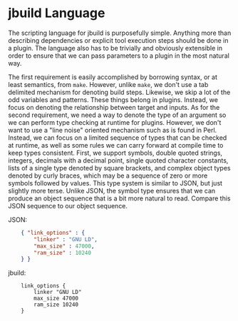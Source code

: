 jbuild Language
===============

The scripting language for jbuild is purposefully simple. Anything more than
describing dependencies or explicit tool execution steps should be done in a
plugin. The language also has to be trivially and obviously extensible in order
to ensure that we can pass parameters to a plugin in the most natural way.

The first requirement is easily accomplished by borrowing syntax, or at least
semantics, from `make`.  However, unlike `make`, we don't use a tab delimited
mechanism for denoting build steps. Likewise, we skip a lot of the odd variables
and patterns. These things belong in plugins. Instead, we focus on denoting the
relationship between target and inputs.  As for the second requirement, we need
a way to denote the type of an argument so we can perform type checking at
runtime for plugins. However, we don't want to use a "line noise" oriented
mechanism such as is found in Perl. Instead, we can focus on a limited sequence
of types that can be checked at runtime, as well as some rules we can carry
forward at compile time to keep types consistent. First, we support symbols,
double quoted strings, integers, decimals with a decimal point, single quoted
character constants, lists of a single type denoted by square brackets, and
complex object types denoted by curly braces, which may be a sequence of zero or
more symbols followed by values. This type system is similar to JSON, but just
slightly more terse. Unlike JSON, the symbol type ensures that we can produce an
object sequence that is a bit more natural to read. Compare this JSON sequence
to our object sequence.

JSON:

```json
    { "link_options" : {
        "linker" : "GNU LD",
        "max_size" : 47000,
        "ram_size" : 10240
    } }
```

jbuild:

```
    link_options {
        linker "GNU LD"
        max_size 47000
        ram_size 10240
    }
```
